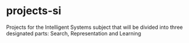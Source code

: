 # projects-si
Projects for the Intelligent Systems subject that will be divided into three designated parts: Search, Representation and Learning
